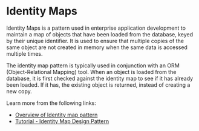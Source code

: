 # Identity Maps

Identity Maps is a pattern used in enterprise application development to maintain a map of objects that have been loaded from the database, keyed by their unique identifier. It is used to ensure that multiple copies of the same object are not created in memory when the same data is accessed multiple times.

The identity map pattern is typically used in conjunction with an ORM (Object-Relational Mapping) tool. When an object is loaded from the database, it is first checked against the identity map to see if it has already been loaded. If it has, the existing object is returned, instead of creating a new copy.

Learn more from the following links:

- [Overview of Identity map pattern](https://en.wikipedia.org/wiki/Identity_map_pattern)
- [Tutorial - Identity Map Design Pattern](https://youtube.com/watch?v=erDxkIyNudY)